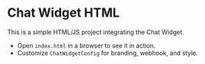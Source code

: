 # Chat Widget HTML

This is a simple HTML/JS project integrating the Chat Widget.

- Open `index.html` in a browser to see it in action.
- Customize `ChatWidgetConfig` for branding, webhook, and style.
